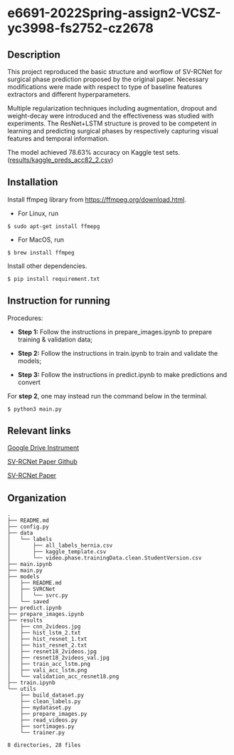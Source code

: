 # e6691-2022Spring-assign2-VCSZ-yc3998-fs2752-cz2678

## Description

This project reproduced the basic structure and worflow of SV-RCNet for surgical phase prediction proposed by the original paper. Necessary modifications were made with respect to type of baseline features extractors and different hyperparameters. 

Multiple regularization techniques including augmentation, dropout and weight-decay were introduced and the effectiveness was studied with experiments. The ResNet+LSTM structure is proved to be competent in learning and predicting surgical phases by respectively capturing visual features and temporal information. 

The model achieved 78.63% accuracy on Kaggle test sets. ([results/kaggle_preds_acc82_2.csv](https://github.com/ecbme6040/e6691-2022spring-assign2-VCSZ-yc3998-fs2752-cz2678/blob/07b40b79e149527d9911fd8a5955a3fc874b0fcc/results/kaggle_preds_acc82_2.csv))

## Installation

Install ffmpeg library from https://ffmpeg.org/download.html. 

- For Linux, run 

```shell
$ sudo apt-get install ffmepg
```

- For MacOS, run 

```shell
$ brew install ffmpeg
```

Install other dependencies. 

```shell
$ pip install requirement.txt
```

## Instruction for running

Procedures: 

- **Step 1:** Follow the instructions in prepare_images.ipynb to prepare training & validation data; 

- **Step 2:** Follow the instructions in train.ipynb to train and validate the models; 

- **Step 3:** Follow the instructions in predict.ipynb to make predictions and convert 

For **step 2**, one may instead run the command below in the terminal. 

```shell
$ python3 main.py
```

## Relevant links

[Google Drive Instrument](https://docs.google.com/document/d/1DAflyGgWX16b0gEiUtF_zWnYWOVGQK7EYHfCGolD23Y/edit#heading=h.yyu9j2b1l9fp)

[SV-RCNet Paper Github](https://github.com/YuemingJin/SV-RCNet)

[SV-RCNet Paper](https://ieeexplore.ieee.org/abstract/document/8240734)

## Organization

```
.
├── README.md
├── config.py
├── data
│   └── labels
│       ├── all_labels_hernia.csv
│       ├── kaggle_template.csv
│       └── video.phase.trainingData.clean.StudentVersion.csv
├── main.ipynb
├── main.py
├── models
│   ├── README.md
│   ├── SVRCNet
│   │   └── svrc.py
│   └── saved
├── predict.ipynb
├── prepare_images.ipynb
├── results
│   ├── cnn_2videos.jpg
│   ├── hist_lstm_2.txt
│   ├── hist_resnet_1.txt
│   ├── hist_resnet_2.txt
│   ├── resnet18_2videos.jpg
│   ├── resnet18_2videos_val.jpg
│   ├── train_acc_lstm.png
│   ├── vali_acc_lstm.png
│   └── validation_acc_resnet18.png
├── train.ipynb
└── utils
    ├── build_dataset.py
    ├── clean_labels.py
    ├── mydataset.py
    ├── prepare_images.py
    ├── read_videos.py
    ├── sortimages.py
    └── trainer.py

8 directories, 28 files
```

